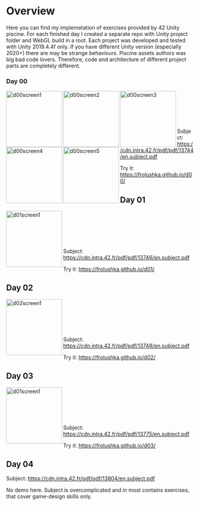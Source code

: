 # Overview
Here you can find my implemetation of exercises provided by 42 Unity piscine. For each finished day I created a separate repo with Unity project folder and WebGL build in a root. 
Each project was developed and tested with Unity 2019.4.4f only. If you have different Unity version (especially 2020+) there are may be strange behaviours.
Piscine assets authors was big bad code lovers. Therefore, code and architecture of different project parts are completely different.

### Day 00
<img align="left" alt="d00screen1" width="150px" src="https://sun9-76.userapi.com/6PQ6a9YS3cx9qTKhrS3FlAQksaA31hITVD3yTA/CJwBnrtM_gE.jpg" />
<img align="left" alt="d00screen2" width="150px" src="https://sun9-53.userapi.com/FWdcb9bLLjMZVBVgUUH3kGKOJsToyYYJ4NwEpQ/QARVLgMHkNw.jpg" />
<img align="left" alt="d00screen3" width="150px" src="https://sun9-22.userapi.com/__o2J8Q97mIB1G0PpmUsaLZPs9ceUS1GUj7azQ/0PaAJvE4fKU.jpg" />
<img align="left" alt="d00screen4" width="150px" src="https://sun9-65.userapi.com/wxpLJ0AIErjJc32LAt5hl0DLYIMyWkqZ3YPk_Q/leAbqhUYGyo.jpg" />
<img align="left" alt="d00screen5" width="150px" src="https://sun9-61.userapi.com/02plHaCxFC6x0L6zAREIlCdLdSdeaZJC3yvgxQ/2ZopWY0TKKs.jpg" />
<br /><br /><br /><br /><br />

Subject: https://cdn.intra.42.fr/pdf/pdf/13744/en.subject.pdf

Try it: https://frolushka.github.io/d00/

## Day 01
<img align="left" alt="d01screen1" width="150px" src="https://sun9-54.userapi.com/4VNJ6mYVeHnbpKDXZoEZSO9F-L6i0fFceu1khA/_BmEyMdTcDQ.jpg" />
<br /><br /><br /><br /><br />

Subject: https://cdn.intra.42.fr/pdf/pdf/13746/en.subject.pdf

Try it: https://frolushka.github.io/d01/

## Day 02
<img align="left" alt="d02screen1" width="150px" src="https://sun9-43.userapi.com/YiSKIzw3A4AMVVOIvsfCv1-5TUjXeiGGazsJog/b9wuVNdRZ4s.jpg" />
<br /><br /><br /><br /><br />

Subject: https://cdn.intra.42.fr/pdf/pdf/13748/en.subject.pdf

Try it: https://frolushka.github.io/d02/

## Day 03
<img align="left" alt="d01screen1" width="150px" src="https://sun9-63.userapi.com/xNpI3XXX7m5JpxaMqAyndIOm8SOvjIp623CdXQ/dwWBhOXqXBE.jpg" />
<br /><br /><br /><br /><br />

Subject: https://cdn.intra.42.fr/pdf/pdf/13775/en.subject.pdf

Try it: https://frolushka.github.io/d03/

## Day 04

Subject: https://cdn.intra.42.fr/pdf/pdf/13804/en.subject.pdf

No demo here. Subject is overcomplicated and in most contains exercises, that cover game-design skills only.
